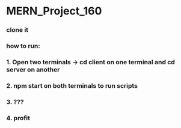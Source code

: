 # MERN_Project_160
### clone it
### how to run:
### 1. Open two terminals -> cd client on one terminal and cd server on another
### 2. npm start on both terminals to run scripts
### 3. ???
### 4. profit
